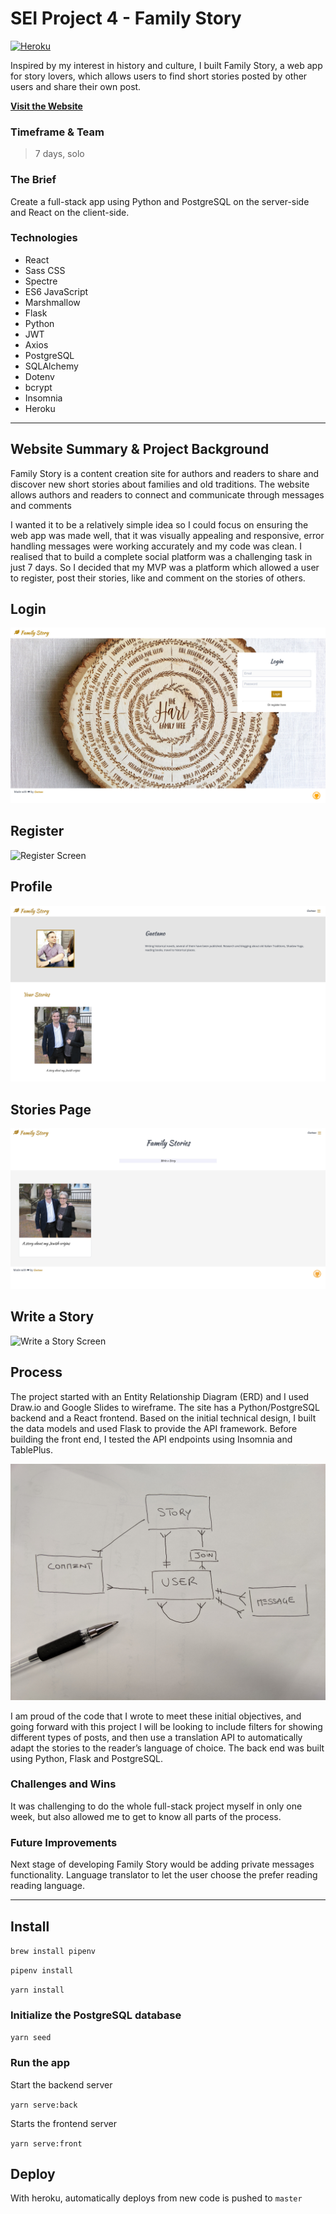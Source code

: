 # SEI Project 4 - Family Story
[![Heroku](http://heroku-badge.herokuapp.com/?app=viet-gram)](https://family-story-ga.herokuapp.com/)

Inspired by my interest in history and culture, I built Family Story, a web app for story lovers, which allows users to find short stories posted by other users and share their own post.

**<a href="https://family-story-ga.herokuapp.com" target="_blank">Visit the Website</a>**

### Timeframe & Team
> 7 days, solo

### The Brief
Create a full-stack app using Python and PostgreSQL on the server-side and React on the client-side. 

### Technologies
- React 
- Sass CSS 
- Spectre 
- ES6 JavaScript 
- Marshmallow 
- Flask
- Python 
- JWT 
- Axios 
- PostgreSQL 
- SQLAlchemy 
- Dotenv 
- bcrypt 
- Insomnia 
- Heroku

___

## Website Summary & Project Background

Family Story is a content creation site for authors and readers to share and discover new short stories about families and old traditions. The website allows authors and readers to connect and communicate through messages and comments

I wanted it to be a relatively simple idea so I could focus on ensuring the web app was made well, that it was visually appealing and responsive, error handling messages were working accurately and my code was clean. I realised that to build a complete social platform was a challenging task in just 7 days. So I decided that my MVP was a platform which allowed a user to register, post their stories, like and comment on the stories of others.

## Login
![Login Screen](./src/assets/images/login.jpg)

## Register

![Register Screen](./src/assets/images/register.png)

## Profile

![Profile Screen](./src/assets/images/profile.png)

## Stories Page

![Story Screen](./src/assets/images/stories-page.png)

## Write a Story

![Write a Story Screen](./src/assets/images/write-story.png)


## Process
The project started with an Entity Relationship Diagram (ERD) and I used Draw.io and Google Slides to wireframe. The site has a Python/PostgreSQL backend and a React frontend. Based on the initial technical design, I built the data models and used Flask to provide the API framework. Before building the front end, I tested the API endpoints using Insomnia and TablePlus.

![Entity Relationship Diagram](./src/assets/images/erd.jpg)

I am proud of the code that I wrote to meet these initial objectives, and going forward with this project I will be looking to include filters for showing different types of posts, and then use a translation API to automatically adapt the stories to the reader’s language of choice. The back end was built using Python, Flask and PostgreSQL.

### Challenges and Wins
It was challenging to do the whole full-stack project myself in only one week, but also allowed me to get to know all parts of the process.

### Future Improvements
Next stage of developing Family Story would be adding private messages functionality.
Language translator to let the user choose the prefer reading reading language.

___

## Install

`brew install pipenv`

`pipenv install`

`yarn install`

### Initialize the PostgreSQL database

`yarn seed`

### Run the app

Start the backend server

`yarn serve:back`

Starts the frontend server

`yarn serve:front`

## Deploy

With heroku, automatically deploys from new code is pushed to `master`
